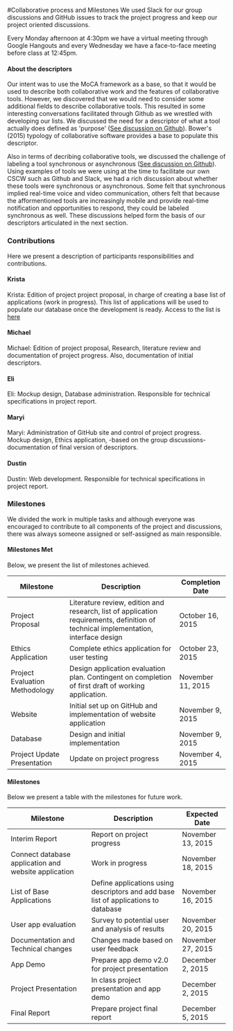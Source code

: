 #Collaborative process and Milestones
We used Slack for our group discussions and GitHub issues to track the project progress and keep our project oriented discussions.

Every Monday afternoon at 4:30pm we have a virtual meeting through Google Hangouts and every Wednesday we have a face-to-face meeting before class at 12:45pm.

#### About the descriptors
Our intent was to use the MoCA framework as a base, so that it would be used to describe both collaborative work and the features of collaborative tools. However, we discovered that we would need to consider some additional fields to describe collaborative tools. This resulted in some interesting conversations facilitated through Github as we wrestled with developing our lists. We discussed the need for a descriptor of what a tool actually does defined as 'purpose' ([See discussion on Github](https://github.com/maryi/CSCW-Project/issues/7 "See discussion on Github")). Bower's (2015) typology of collaborative software provides a base to populate this descriptor.  

Also in terms of decribing collaborative tools, we discussed the challenge of labeling a tool synchronous or asynchronous 
([See discussion on Github](https://github.com/maryi/CSCW-Project/issues/18 "See discussion on Github")). Using examples of tools we were using at the time to facilitate our own CSCW such as Github and Slack, we had a rich discussion about whether these tools were synchronous or asynchronous. Some felt that synchronous implied real-time voice and video communication, others felt that because the afformentioned tools are increasingly mobile and provide real-time notification and opportunities to respond, they could be labeled synchronous as well. These discussions helped form the basis of our descriptors articulated in the next section.   

### Contributions
Here we present a description of participants responsibilities and contributions.

#### Krista 

Krista: Edition of project project proposal, in charge of creating a base list of applications (work in progress). This list of applications will be used to populate our database once the development is ready. Access to the list is [here](https://docs.google.com/spreadsheets/d/1Trh6Pesxvv5aYfd_x7wXxGmR5k9Y5g7-wpFbezwqi8E/edit?usp=sharing)

#### Michael
Michael: Edition of project proposal, Research, literature review and documentation of project progress. Also, documentation of initial descriptors.

#### Eli
Eli: Mockup design, Database administration. Responsible for technical specifications in project report.

#### Maryi
Maryi: Administration of GitHub site and control of project progress. Mockup design, Ethics application, -based on the group discussions- documentation of final version of descriptors.


#### Dustin
Dustin: Web development. Responsible for technical specifications in project report.



### Milestones
We divided the work in multiple tasks and although everyone was encouraged to contribute to all components of the project and discussions, there was always someone assigned or self-assigned as main responsible.

#### Milestones Met
Below, we present the list of milestones achieved.


| Milestone           | Description           | Completion Date  |
| -------------       |-------------        | -----|
| Project Proposal | Literature review, edition and research, list of application requirements, definition of technical implementation, interface design | October 16, 2015 |
| Ethics Application | Complete ethics application for user testing | October 23, 2015 |
| Project Evaluation Methodology | Design application evaluation plan.  Contingent on completion of first draft of working application. |  November 11, 2015 |
| Website | Initial set up on GitHub and implementation of website application | November 9, 2015 |
|Database | Design and initial implementation  | November 9, 2015 |
|Project Update Presentation| Update on project progress | November 4, 2015



#### Milestones
Below we present a table with the milestones for future work.

| Milestone           | Description           | Expected Date  |
| -------------       |-------------        | -----|
| Interim Report      | Report on project progress        | November 13, 2015 |
|Connect database application and website application | Work in progress  |   November 18, 2015 |
|List of Base Applications | Define applications using descriptors and add base list of applications to database | November 16, 2015 |
|User app evaluation| Survey to potential user and analysis of results| November 20, 2015|
|Documentation and Technical changes| Changes made based on user feedback | November 27, 2015|
|App Demo| Prepare app demo v2.0 for project presentation| December 2, 2015 |
|Project Presentation| In class project presentation and app demo| December 2, 2015 |
|Final Report| Prepare project final report| December 5, 2015 |
